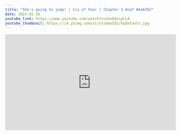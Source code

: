 ```yaml
---
title: "She's going to jump! | Cry of Fear | Chapter 3 #cof #4a6f62"
date: 2023-02-26
youtube_link: https://www.youtube.com/watch?v=sUvEdispCLA
youtube_thumbnail: https://i4.ytimg.com/vi/{videoId}/hqdefault.jpg
---
```

<iframe width="560" height="315" src="https://www.youtube.com/embed/sUvEdispCLA" title="She's going to jump! | Cry of Fear | Chapter 3 #cof #4a6f62" frameborder="0" allow="accelerometer; autoplay; clipboard-write; encrypted-media; gyroscope; picture-in-picture; web-share" allowfullscreen></iframe>

